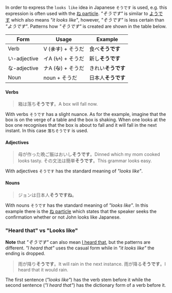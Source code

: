 In order to express the `looks like` idea in Japanese `そうです` is used, e.g. this expression is often used with the [ね particle](188). *"そうです"* is similar to [ようです](141) which also means *"it looks like"*, however, *"そうです"* is less certain than *"ようです"*.
Patterns how *"そうです"* is created are shown in the table below.

|Form|Usage|Example|
|-|-|-|
|Verb|V (~~ます~~) + そうだ|食べ**そうです**|
|い-adjective|イA (~~い~~) + そうだ|新し**そうです**|
|な-adjective|ナA (~~な~~) + そうだ|きれい**そうです**|
|Noun|noun + そうだ|日本人**そうです**|

#### Verbs
>箱は落ち**そうです**。A box will fall now.

With verbs `そうです` has a slight nuance.
As for the example, imagine that the box is on the verge of a table and the box is shaking. When one looks at the box one recognises that the box is about to fall and it will fall in the next instant. In this case `落ちそうです` is used.

#### Adjectives
>母が作った晩ご飯はおいし**そうです**。Dinned which my mom cooked looks tasty.
>その文法は簡単**そうです**。This grammar looks easy.

With adjectives `そうです` has the standard meaning of *"looks like"*.

#### Nouns
>ジョンは日本人**そうですね**。

With nouns `そうです` has the standard meaning of *"looks like"*.
In this example there is the [ね particle](188) which states that the speaker seeks the confirmation whether or not John looks like Japanese.

### "Heard that" vs "Looks like"
**Note** that *"そうです"* can also mean [I heard that](110), but the patterns are different. *"I heard that"* uses the casual form while in *"it looks like"* the ending is dropped.
>雨が降り**そうです**。It will rain in the next instance.
>雨が降る**そうです**。I heard that it would rain.

The first sentence (*"looks like"*) has the verb stem before it while the second sentence (*"I heard that"*) has the dictionary form of a verb before it.